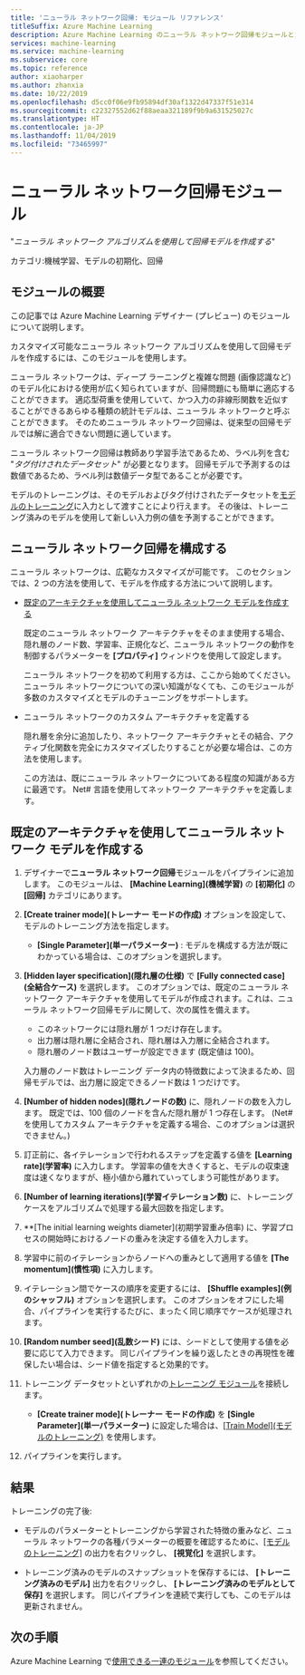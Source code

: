 ```yaml
---
title: 'ニューラル ネットワーク回帰: モジュール リファレンス'
titleSuffix: Azure Machine Learning
description: Azure Machine Learning のニューラル ネットワーク回帰モジュールとカスタマイズ可能なニューラル ネットワーク アルゴリズムを使用して回帰モデルを作成する方法について説明します。
services: machine-learning
ms.service: machine-learning
ms.subservice: core
ms.topic: reference
author: xiaoharper
ms.author: zhanxia
ms.date: 10/22/2019
ms.openlocfilehash: d5cc0f06e9fb95894df30af1322d47337f51e314
ms.sourcegitcommit: c22327552d62f88aeaa321189f9b9a631525027c
ms.translationtype: HT
ms.contentlocale: ja-JP
ms.lasthandoff: 11/04/2019
ms.locfileid: "73465997"
---
```

# <a name="neural-network-regression-module"></a>ニューラル ネットワーク回帰モジュール

"*ニューラル ネットワーク アルゴリズムを使用して回帰モデルを作成する*"  
  
 カテゴリ:機械学習、モデルの初期化、回帰
  
## <a name="module-overview"></a>モジュールの概要  

この記事では Azure Machine Learning デザイナー (プレビュー) のモジュールについて説明します。

カスタマイズ可能なニューラル ネットワーク アルゴリズムを使用して回帰モデルを作成するには、このモジュールを使用します。
  
 ニューラル ネットワークは、ディープ ラーニングと複雑な問題 (画像認識など) のモデル化における使用が広く知られていますが、回帰問題にも簡単に適応することができます。 適応型荷重を使用していて、かつ入力の非線形関数を近似することができるあらゆる種類の統計モデルは、ニューラル ネットワークと呼ぶことができます。 そのためニューラル ネットワーク回帰は、従来型の回帰モデルでは解に適合できない問題に適しています。
  
 ニューラル ネットワーク回帰は教師あり学習手法であるため、ラベル列を含む "*タグ付けされたデータセット*" が必要となります。 回帰モデルで予測するのは数値であるため、ラベル列は数値データ型であることが必要です。  
  
 モデルのトレーニングは、そのモデルおよびタグ付けされたデータセットを[モデルのトレーニング](./train-model.md)に入力として渡すことにより行えます。 その後は、トレーニング済みのモデルを使用して新しい入力例の値を予測することができます。  
  
## <a name="configure-neural-network-regression"></a>ニューラル ネットワーク回帰を構成する 

ニューラル ネットワークは、広範なカスタマイズが可能です。 このセクションでは、2 つの方法を使用して、モデルを作成する方法について説明します。
  
+ [既定のアーキテクチャを使用してニューラル ネットワーク モデルを作成する](#bkmk_DefaultArchitecture)  
  
    既定のニューラル ネットワーク アーキテクチャをそのまま使用する場合、隠れ層のノード数、学習率、正規化など、ニューラル ネットワークの動作を制御するパラメーターを **[プロパティ]** ウィンドウを使用して設定します。

    ニューラル ネットワークを初めて利用する方は、ここから始めてください。 ニューラル ネットワークについての深い知識がなくても、このモジュールが多数のカスタマイズとモデルのチューニングをサポートします。 

+ ニューラル ネットワークのカスタム アーキテクチャを定義する 

    隠れ層を余分に追加したり、ネットワーク アーキテクチャとその結合、アクティブ化関数を完全にカスタマイズしたりすることが必要な場合は、この方法を使用します。
    
    この方法は、既にニューラル ネットワークについてある程度の知識がある方に最適です。 Net# 言語を使用してネットワーク アーキテクチャを定義します。  

##  <a name="bkmk_DefaultArchitecture"></a> 既定のアーキテクチャを使用してニューラル ネットワーク モデルを作成する

1.  デザイナーで**ニューラル ネットワーク回帰**モジュールをパイプラインに追加します。 このモジュールは、 **[Machine Learning]\(機械学習\)** の **[初期化]** の **[回帰]** カテゴリにあります。 
  
2. **[Create trainer mode]\(トレーナー モードの作成\)** オプションを設定して、モデルのトレーニング方法を指定します。  
  
    -   **[Single Parameter]\(単一パラメーター\)** : モデルを構成する方法が既にわかっている場合は、このオプションを選択します。  

3.  **[Hidden layer specification]\(隠れ層の仕様\)** で **[Fully connected case]\(全結合ケース\)** を選択します。 このオプションでは、既定のニューラル ネットワーク アーキテクチャを使用してモデルが作成されます。これは、ニューラル ネットワーク回帰モデルに関して、次の属性を備えます。  
  
    + このネットワークには隠れ層が 1 つだけ存在します。
    + 出力層は隠れ層に全結合され、隠れ層は入力層に全結合されます。
    + 隠れ層のノード数はユーザーが設定できます (既定値は 100)。  
  
    入力層のノード数はトレーニング データ内の特徴数によって決まるため、回帰モデルでは、出力層に設定できるノード数は 1 つだけです。  
  
4. **[Number of hidden nodes]\(隠れノードの数\)** に、隠れノードの数を入力します。 既定では、100 個のノードを含んだ隠れ層が 1 つ存在します。 (Net# を使用してカスタム アーキテクチャを定義する場合、このオプションは選択できません。)
  
5.  訂正前に、各イテレーションで行われるステップを定義する値を **[Learning rate]\(学習率\)** に入力します。 学習率の値を大きくすると、モデルの収束速度は速くなりますが、極小値から離れていってしまう可能性があります。

6.  **[Number of learning iterations]\(学習イテレーション数\)** に、トレーニング ケースをアルゴリズムで処理する最大回数を指定します。

7.  **[The initial learning weights diameter]\(初期学習重み倍率\) に、学習プロセスの開始時におけるノードの重みを決定する値を入力します。

8.  学習中に前のイテレーションからノードへの重みとして適用する値を **[The momentum]\(慣性項\)** に入力します。

10. イテレーション間でケースの順序を変更するには、 **[Shuffle examples]\(例のシャッフル\)** オプションを選択します。 このオプションをオフにした場合、パイプラインを実行するたびに、まったく同じ順序でケースが処理されます。
  
11. **[Random number seed]\(乱数シード\)** には、シードとして使用する値を必要に応じて入力できます。 同じパイプラインを繰り返したときの再現性を確保したい場合は、シード値を指定すると効果的です。
  
13. トレーニング データセットといずれかの[トレーニング モジュール](module-reference.md)を接続します。 
  
    -   **[Create trainer mode]\(トレーナー モードの作成\)** を **[Single Parameter]\(単一パラメーター\)** に設定した場合は、[[Train Model]\(モデルのトレーニング\)](./train-model.md) を使用します。  
  
   
14. パイプラインを実行します。  

## <a name="results"></a>結果

トレーニングの完了後:

+ モデルのパラメーターとトレーニングから学習された特徴の重みなど、ニューラル ネットワークの各種パラメーターの概要を確認するために、[[モデルのトレーニング]](./train-model.md) の出力を右クリックし、 **[視覚化]** を選択します。  

+ トレーニング済みのモデルのスナップショットを保存するには、 **[トレーニング済みのモデル]** 出力を右クリックし、 **[トレーニング済みのモデルとして保存]** を選択します。 同じパイプラインを連続で実行しても、このモデルは更新されません。


## <a name="next-steps"></a>次の手順

Azure Machine Learning で[使用できる一連のモジュール](module-reference.md)を参照してください。 